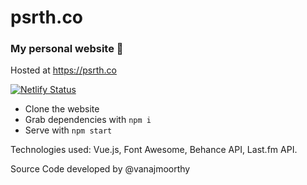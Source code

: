 # psrth.co

### My personal website 🦕

Hosted at https://psrth.co

[![Netlify Status](https://api.netlify.com/api/v1/badges/63250f28-3048-47b2-b0ef-0d0125c015cd/deploy-status)](https://app.netlify.com/sites/practical-williams-90b09f/deploys)

* Clone the website
* Grab dependencies with `npm i`
* Serve with `npm start`

Technologies used: Vue.js, Font Awesome, Behance API, Last.fm API.

Source Code developed by @vanajmoorthy

